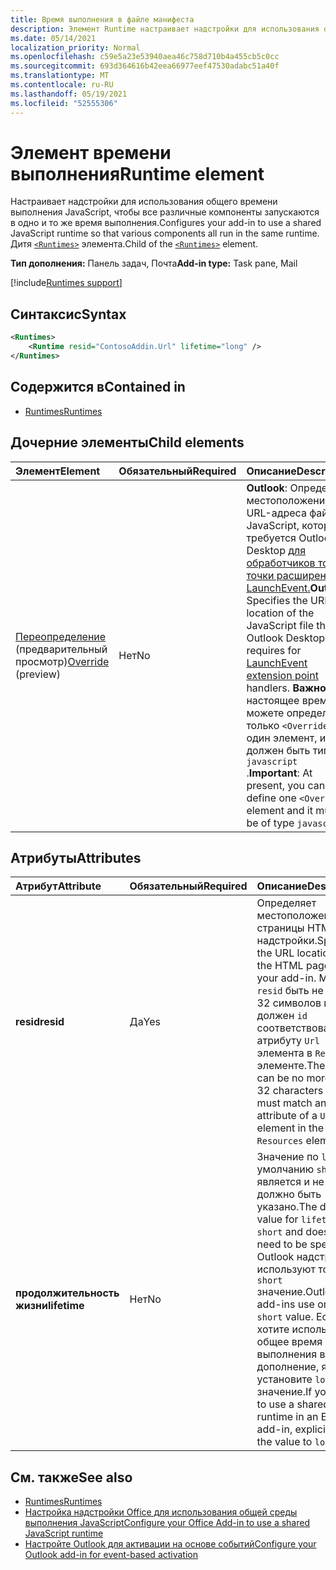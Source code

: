 ```yaml
---
title: Время выполнения в файле манифеста
description: Элемент Runtime настраивает надстройки для использования общего времени выполнения JavaScript для различных компонентов, например ленты, панели задач, пользовательских функций.
ms.date: 05/14/2021
localization_priority: Normal
ms.openlocfilehash: c59e5a23e53940aea46c758d710b4a455cb5c0cc
ms.sourcegitcommit: 693d364616b42eea66977eef47530adabc51a40f
ms.translationtype: MT
ms.contentlocale: ru-RU
ms.lasthandoff: 05/19/2021
ms.locfileid: "52555306"
---
```

# <a name="runtime-element"></a><span data-ttu-id="05a1a-103">Элемент времени выполнения</span><span class="sxs-lookup"><span data-stu-id="05a1a-103">Runtime element</span></span>

<span data-ttu-id="05a1a-104">Настраивает надстройки для использования общего времени выполнения JavaScript, чтобы все различные компоненты запускаются в одно и то же время выполнения.</span><span class="sxs-lookup"><span data-stu-id="05a1a-104">Configures your add-in to use a shared JavaScript runtime so that various components all run in the same runtime.</span></span> <span data-ttu-id="05a1a-105">Дитя [`<Runtimes>`](runtimes.md) элемента.</span><span class="sxs-lookup"><span data-stu-id="05a1a-105">Child of the [`<Runtimes>`](runtimes.md) element.</span></span>

<span data-ttu-id="05a1a-106">**Тип дополнения:** Панель задач, Почта</span><span class="sxs-lookup"><span data-stu-id="05a1a-106">**Add-in type:** Task pane, Mail</span></span>

[!include[Runtimes support](../../includes/runtimes-note.md)]

## <a name="syntax"></a><span data-ttu-id="05a1a-107">Синтаксис</span><span class="sxs-lookup"><span data-stu-id="05a1a-107">Syntax</span></span>

```XML
<Runtimes>
    <Runtime resid="ContosoAddin.Url" lifetime="long" />
</Runtimes>
```

## <a name="contained-in"></a><span data-ttu-id="05a1a-108">Содержится в</span><span class="sxs-lookup"><span data-stu-id="05a1a-108">Contained in</span></span>

- [<span data-ttu-id="05a1a-109">Runtimes</span><span class="sxs-lookup"><span data-stu-id="05a1a-109">Runtimes</span></span>](runtimes.md)

## <a name="child-elements"></a><span data-ttu-id="05a1a-110">Дочерние элементы</span><span class="sxs-lookup"><span data-stu-id="05a1a-110">Child elements</span></span>

|  <span data-ttu-id="05a1a-111">Элемент</span><span class="sxs-lookup"><span data-stu-id="05a1a-111">Element</span></span> |  <span data-ttu-id="05a1a-112">Обязательный</span><span class="sxs-lookup"><span data-stu-id="05a1a-112">Required</span></span>  |  <span data-ttu-id="05a1a-113">Описание</span><span class="sxs-lookup"><span data-stu-id="05a1a-113">Description</span></span>  |
|:-----|:-----|:-----|
| <span data-ttu-id="05a1a-114">[Переопределение](override.md) (предварительный просмотр)</span><span class="sxs-lookup"><span data-stu-id="05a1a-114">[Override](override.md) (preview)</span></span> | <span data-ttu-id="05a1a-115">Нет</span><span class="sxs-lookup"><span data-stu-id="05a1a-115">No</span></span> | <span data-ttu-id="05a1a-116">**Outlook**: Определяет местоположение URL-адреса файла JavaScript, который требуется Outlook Desktop [для обработчиков токов точки расширения LaunchEvent.](../../reference/manifest/extensionpoint.md#launchevent-preview)</span><span class="sxs-lookup"><span data-stu-id="05a1a-116">**Outlook**: Specifies the URL location of the JavaScript file that Outlook Desktop requires for [LaunchEvent extension point](../../reference/manifest/extensionpoint.md#launchevent-preview) handlers.</span></span> <span data-ttu-id="05a1a-117">**Важно:** В настоящее время вы можете определить только `<Override>` один элемент, и он должен быть типа `javascript` .</span><span class="sxs-lookup"><span data-stu-id="05a1a-117">**Important**: At present, you can only define one `<Override>` element and it must be of type `javascript`.</span></span>|

## <a name="attributes"></a><span data-ttu-id="05a1a-118">Атрибуты</span><span class="sxs-lookup"><span data-stu-id="05a1a-118">Attributes</span></span>

|  <span data-ttu-id="05a1a-119">Атрибут</span><span class="sxs-lookup"><span data-stu-id="05a1a-119">Attribute</span></span>  |  <span data-ttu-id="05a1a-120">Обязательный</span><span class="sxs-lookup"><span data-stu-id="05a1a-120">Required</span></span>  |  <span data-ttu-id="05a1a-121">Описание</span><span class="sxs-lookup"><span data-stu-id="05a1a-121">Description</span></span>  |
|:-----|:-----|:-----|
|  <span data-ttu-id="05a1a-122">**resid**</span><span class="sxs-lookup"><span data-stu-id="05a1a-122">**resid**</span></span>  |  <span data-ttu-id="05a1a-123">Да</span><span class="sxs-lookup"><span data-stu-id="05a1a-123">Yes</span></span>  | <span data-ttu-id="05a1a-124">Определяет местоположение URL страницы HTML для надстройки.</span><span class="sxs-lookup"><span data-stu-id="05a1a-124">Specifies the URL location of the HTML page for your add-in.</span></span> <span data-ttu-id="05a1a-125">Может `resid` быть не более 32 символов и должен `id` соответствовать атрибуту `Url` элемента в `Resources` элементе.</span><span class="sxs-lookup"><span data-stu-id="05a1a-125">The `resid` can be no more than 32 characters and must match an `id` attribute of a `Url` element in the `Resources` element.</span></span> |
|  <span data-ttu-id="05a1a-126">**продолжительность жизни**</span><span class="sxs-lookup"><span data-stu-id="05a1a-126">**lifetime**</span></span>  |  <span data-ttu-id="05a1a-127">Нет</span><span class="sxs-lookup"><span data-stu-id="05a1a-127">No</span></span>  | <span data-ttu-id="05a1a-128">Значение по `lifetime` умолчанию `short` для является и не должно быть указано.</span><span class="sxs-lookup"><span data-stu-id="05a1a-128">The default value for `lifetime` is `short` and doesn't need to be specified.</span></span> <span data-ttu-id="05a1a-129">Outlook надстройки используют только `short` значение.</span><span class="sxs-lookup"><span data-stu-id="05a1a-129">Outlook add-ins use only the `short` value.</span></span> <span data-ttu-id="05a1a-130">Если вы хотите использовать общее время выполнения в Excel в дополнение, явно установите `long` значение.</span><span class="sxs-lookup"><span data-stu-id="05a1a-130">If you want to use a shared runtime in an Excel add-in, explicitly set the value to `long`.</span></span> |

## <a name="see-also"></a><span data-ttu-id="05a1a-131">См. также</span><span class="sxs-lookup"><span data-stu-id="05a1a-131">See also</span></span>

- [<span data-ttu-id="05a1a-132">Runtimes</span><span class="sxs-lookup"><span data-stu-id="05a1a-132">Runtimes</span></span>](runtimes.md)
- [<span data-ttu-id="05a1a-133">Настройка надстройки Office для использования общей среды выполнения JavaScript</span><span class="sxs-lookup"><span data-stu-id="05a1a-133">Configure your Office Add-in to use a shared JavaScript runtime</span></span>](../../develop/configure-your-add-in-to-use-a-shared-runtime.md)
- [<span data-ttu-id="05a1a-134">Настройте Outlook для активации на основе событий</span><span class="sxs-lookup"><span data-stu-id="05a1a-134">Configure your Outlook add-in for event-based activation</span></span>](../../outlook/autolaunch.md)
